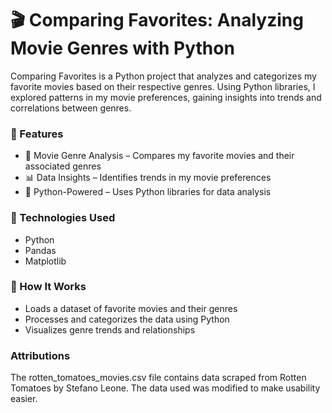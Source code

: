 # 🎬 Comparing Favorites: Analyzing Movie Genres with Python

Comparing Favorites is a Python project that analyzes and categorizes my favorite movies based on their respective genres. Using Python libraries, I explored patterns in my movie preferences, gaining insights into trends and correlations between genres.

### 🔹 Features
- 📌 Movie Genre Analysis – Compares my favorite movies and their associated genres
- 📊 Data Insights – Identifies trends in my movie preferences
- 🐍 Python-Powered – Uses Python libraries for data analysis

### 🔹 Technologies Used
- Python
- Pandas
- Matplotlib

### 🔹 How It Works
- Loads a dataset of favorite movies and their genres
- Processes and categorizes the data using Python
- Visualizes genre trends and relationships

###  Attributions
The rotten_tomatoes_movies.csv file contains data scraped from Rotten Tomatoes by Stefano Leone. The data used was modified to make usability easier.
